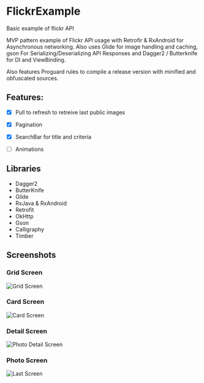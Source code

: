 # FlickrExample
Basic example of flickr API

MVP pattern example of Flickr API usage with Retrofir & RxAndroid for Asynchronous networking.
Also uses Glide for image handling and caching, gson For Serializing/Deserializing API Responses and Dagger2 / Butterknife for DI and ViewBinding.

Also features Proguard rules to compile a release version with minified and obfuscated sources.

## Features:
- [x] Pull to refresh to retreive last public images
- [x] Pagination
- [x] SearchBar for title and criteria
- [ ]  Animations


## Libraries

- Dagger2
- ButterKnife
- Glide
- RxJava & RxAndroid
- Retrofit
- OkHttp
- Gson
- Calligraphy
- Timber


## Screenshots
### Grid Screen

![Grid Screen](/screens/screen1.png?raw=true "Grid Screen")

### Card Screen
![Card Screen](/screens/screen2.png?raw=true "Card Screen")

### Detail Screen
![Photo Detail Screen](/screens/screen3.png?raw=true "Detail Screen")

### Photo Screen
![Last Screen](/screens/screen4.png?raw=true "Photo Screen")

